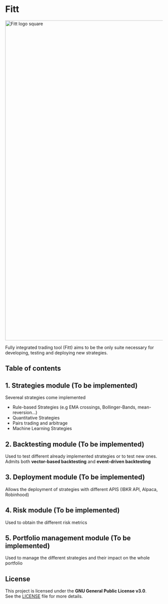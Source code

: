 
# Fitt
<img width="1024" height="1024" alt="Fitt logo square" src="https://github.com/user-attachments/assets/90327620-8d98-4719-8222-46970615ec02" />


Fully integrated trading tool (Fitt) aims to be the only suite necessary for developing, testing and deploying new strategies.



## Table of contents
## 1. Strategies module (To be implemented)
Severeal strategies come implemented 
- Rule-based Strategies (e.g EMA crossings, Bollinger-Bands, mean-reversion...)
- Quantitative Strategies 
- Pairs trading and arbitrage
- Machine Learning Strategies

## 2. Backtesting module (To be implemented)

Used to test different already implemented strategies or to test new ones. Admits both **vector-based backtesting** and **event-driven backtesting**

## 3. Deployment module (To be implemented)

Allows the deployment of strategies with different APIS (IBKR API, Alpaca, Robinhood)

## 4. Risk module (To be implemented)
Used to obtain the different risk metrics

## 5. Portfolio management module (To be implemented)
Used to manage the different strategies and their impact on the whole portfolio

## License

This project is licensed under the **GNU General Public License v3.0**.  
See the [LICENSE](./LICENSE) file for more details.
